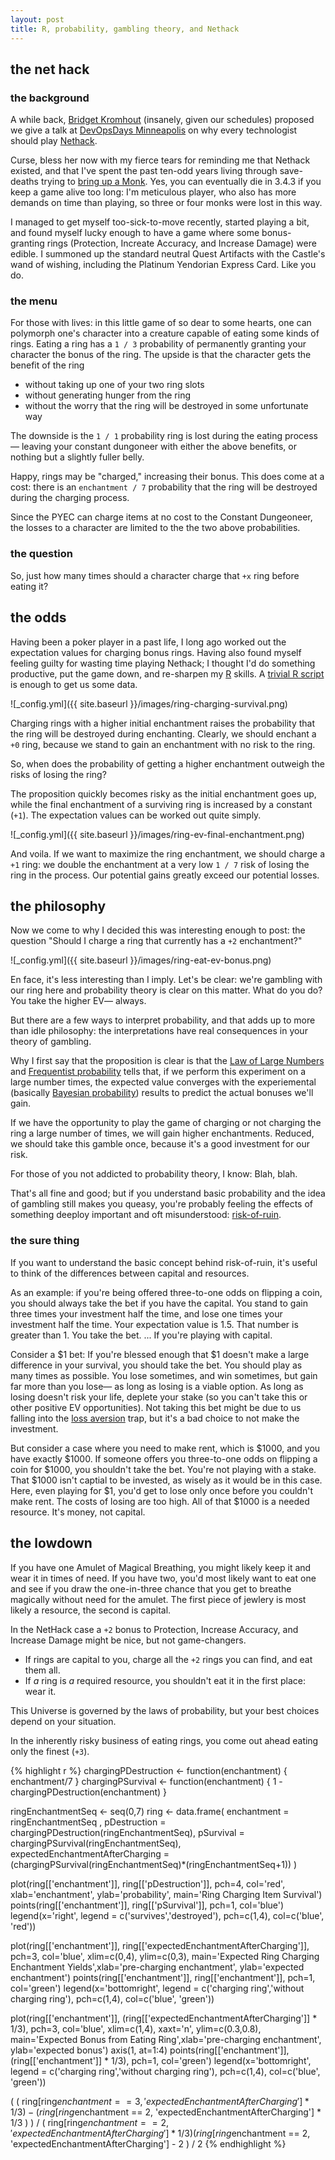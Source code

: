 ```yaml
---
layout: post
title: R, probability, gambling theory, and Nethack
---
```


## the net hack

### the background

A while back, [Bridget Kromhout](http://bridgetkromhout.com/) (insanely, given our schedules) proposed we give a talk at [DevOpsDays Minneapolis](http://devopsdays.org/events/2014-minneapolis/) on why every technologist should play [Nethack](http://www.nethack.org/).

Curse, bless her now with my fierce tears for reminding me that Nethack existed, and that I've spent the past ten-odd years living through save-deaths trying to [bring up a Monk](https://plus.google.com/118405038554517961792/posts/Ce1yknAhV6J).  Yes, you can eventually die in 3.4.3 if you keep a game alive too long: I'm meticulous player, who also has more demands on time than playing, so three or four monks were lost in this way.

I managed to get myself too-sick-to-move recently, started playing a bit, and found myself lucky enough to have a game where some bonus-granting rings (Protection, Increate Accuracy, and Increase Damage) were edible.  I summoned up the standard neutral Quest Artifacts with the Castle's wand of wishing, including the Platinum Yendorian Express Card.  Like you do.

### the menu

For those with lives: in this little game of so dear to some hearts, one can polymorph one's character into a creature capable of eating some kinds of rings.  Eating a ring has a `1 / 3` probability of permanently granting your character the bonus of the ring.  The upside is that the character gets the benefit of the ring

* without taking up one of your two ring slots
* without generating hunger from the ring
* without the worry that the ring will be destroyed in some unfortunate way

The downside is the `1 / 1` probability ring is lost during the eating process— leaving your constant dungoneer with either the above benefits, or nothing but a slightly fuller belly.

Happy, rings may be "charged," increasing their bonus.  This does come at a cost: there is an `enchantment / 7` probability that the ring will be destroyed during the charging process.

Since the PYEC can charge items at no cost to the Constant Dungeoneer, the losses to a character are limited to the the two above probabilities.

### the question

So, just how many times should a character charge that `+x` ring before eating it?

## the odds

Having been a poker player in a past life, I long ago worked out the expectation values for charging bonus rings.  Having also found myself feeling guilty for wasting time playing Nethack; I thought I'd do something productive, put the game down, and re-sharpen my [R](http://www.r-project.org/) skills.  A [trivial R script](https://gist.github.com/Dispader/3a7253b6e085b6ef7c33) is enough to get us some data.

![_config.yml]({{ site.baseurl }}/images/ring-charging-survival.png)

Charging rings with a higher initial enchantment raises the probability that the ring will be destroyed during enchanting.  Clearly, we should enchant a `+0` ring, because we stand to gain an enchantment with no risk to the ring.

So, when does the probability of getting a higher enchantment outweigh the risks of losing the ring?

The proposition quickly becomes risky as the initial enchantment goes up, while the final enchantment of a surviving ring is increased by a constant (`+1`).  The expectation values can be worked out quite simply.

![_config.yml]({{ site.baseurl }}/images/ring-ev-final-enchantment.png)

And voila.  If we want to maximize the ring enchantment, we should charge a `+1` ring: we double the enchantment at a very low `1 / 7` risk of losing the ring in the process.  Our potential gains greatly exceed our potential losses.

## the philosophy

Now we come to why I decided this was interesting enough to post: the question "Should I charge a ring that currently has a `+2` enchantment?"

![_config.yml]({{ site.baseurl }}/images/ring-eat-ev-bonus.png)

En face, it's less interesting than I imply.  Let's be clear: we're gambling with our ring here and probability theory is clear on this matter.  What do you do?  You take the higher EV— always.

But there are a few ways to interpret probability, and that adds up to more than idle philosophy: the interpretations have real consequences in your theory of gambling.

Why I first say that the proposition is clear is that the [Law of Large Numbers](http://en.wikipedia.org/wiki/Law_of_large_numbers) and [Frequentist probability](http://en.wikipedia.org/wiki/Frequentist_probability) tells that, if we perform this experiment on a large number times, the expected value converges with the experiemental (basically [Bayesian probability](http://en.wikipedia.org/wiki/Bayesian_probability)) results to predict the actual bonuses we'll gain.

If we have the opportunity to play the game of charging or not charging the ring a large number of times, we will gain higher enchantments.  Reduced, we should take this gamble once, because it's a good investment for our risk.

For those of you not addicted to probability theory, I know: Blah, blah.

That's all fine and good; but if you understand basic probability and the idea of gambling still makes you queasy, you're probably feeling the effects of something deeploy important and oft misunderstood: [risk-of-ruin](http://en.wikipedia.org/wiki/Risk_of_ruin).

### the sure thing

If you want to understand the basic concept behind risk-of-ruin, it's useful to think of the differences between capital and resources.

As an example: if you're being offered three-to-one odds on flipping a coin, you should always take the bet if you have the capital.  You stand to gain three times your investment half the time, and lose one times your investment half the time.  Your expectation value is 1.5.  That number is greater than 1.  You take the bet.  ...  If you're playing with capital.

Consider a $1 bet: If you're blessed enough that $1 doesn't make a large difference in your survival, you should take the bet.  You should play as many times as possible.  You lose sometimes, and win sometimes, but gain far more than you lose— as long as losing is a viable option.  As long as losing doesn't risk your life, deplete your stake (so you can't take this or other positive EV opportunities).  Not taking this bet might be due to us falling into the [loss aversion](http://youtu.be/YpiGVWO-C64) trap, but it's a bad choice to not make the investment.

But consider a case where you need to make rent, which is $1000, and you have exactly $1000.  If someone offers you three-to-one odds on flipping a coin for $1000, you shouldn't take the bet.  You're not playing with a stake.  That $1000 isn't captial to be invested, as wisely as it would be in this case.  Here, even playing for $1, you'd get to lose only once before you couldn't make rent.  The costs of losing are too high.  All of that $1000 is a needed resource.  It's money, not capital.

## the lowdown

If you have one Amulet of Magical Breathing, you might likely keep it and wear it in times of need.  If you have two, you'd most likely want to eat one and see if you draw the one-in-three chance that you get to breathe magically without need for the amulet.  The first piece of jewlery is most likely a resource, the second is capital.

In the NetHack case a `+2` bonus to Protection, Increase Accuracy, and Increase Damage might be nice, but not game-changers.

* If rings are capital to you, charge all the `+2` rings you can find, and eat them all.  
* If *a* ring is *a* required resource, you shouldn't eat it in the first place: wear it.

This Universe is governed by the laws of probability, but your best choices depend on your situation.

In the inherently risky business of eating rings, you come out ahead eating only the finest (`+3`).


{% highlight r %}
chargingPDestruction <- function(enchantment) { enchantment/7 } 
chargingPSurvival    <- function(enchantment) { 1 - chargingPDestruction(enchantment) }

ringEnchantmentSeq <- seq(0,7)
ring <- data.frame( enchantment = ringEnchantmentSeq ,
                    pDestruction = chargingPDestruction(ringEnchantmentSeq), 
                    pSurvival = chargingPSurvival(ringEnchantmentSeq), 
                    expectedEnchantmentAfterCharging = (chargingPSurvival(ringEnchantmentSeq)*(ringEnchantmentSeq+1)) )

plot(ring[['enchantment']], ring[['pDestruction']], pch=4, col='red', xlab='enchantment', ylab='probability', main='Ring Charging Item Survival')
points(ring[['enchantment']], ring[['pSurvival']], pch=1, col='blue')
legend(x='right', legend = c('survives','destroyed'), pch=c(1,4), col=c('blue', 'red'))

plot(ring[['enchantment']], ring[['expectedEnchantmentAfterCharging']], pch=3, col='blue', xlim=c(0,4), ylim=c(0,3), main='Expected Ring Charging Enchantment Yields',xlab='pre-charging enchantment', ylab='expected enchantment')
points(ring[['enchantment']], ring[['enchantment']], pch=1, col='green')
legend(x='bottomright', legend = c('charging ring','without charging ring'), pch=c(1,4), col=c('blue', 'green'))

plot(ring[['enchantment']], (ring[['expectedEnchantmentAfterCharging']] * 1/3), pch=3, col='blue', xlim=c(1,4), xaxt='n', ylim=c(0.3,0.8), main='Expected Bonus from Eating Ring',xlab='pre-charging enchantment', ylab='expected bonus')
axis(1, at=1:4)
points(ring[['enchantment']], (ring[['enchantment']] * 1/3), pch=1, col='green')
legend(x='bottomright', legend = c('charging ring','without charging ring'), pch=c(1,4), col=c('blue', 'green'))

( ( ring[ring$enchantment == 3, 'expectedEnchantmentAfterCharging'] * 1/3 ) - ( ring[ring$enchantment == 2, 'expectedEnchantmentAfterCharging'] * 1/3 ) ) / ( ring[ring$enchantment == 2, 'expectedEnchantmentAfterCharging'] * 1/3 )
(ring[ring$enchantment == 2, 'expectedEnchantmentAfterCharging'] - 2 ) / 2
{% endhighlight %}